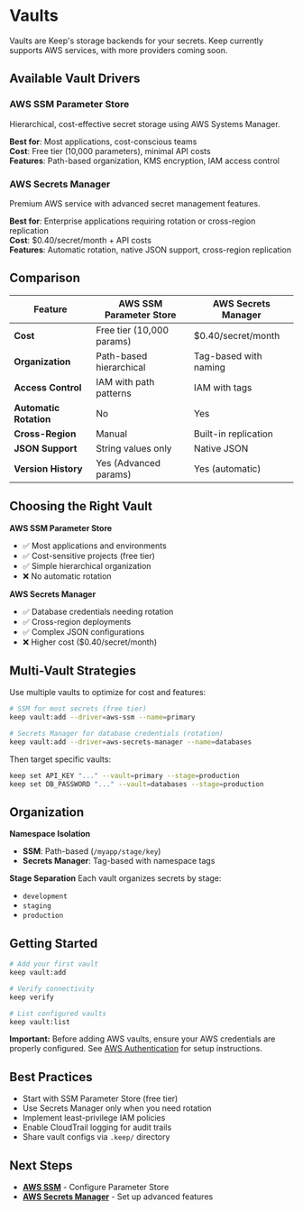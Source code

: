 # Vaults

Vaults are Keep's storage backends for your secrets. Keep currently supports AWS services, with more providers coming soon.

## Available Vault Drivers

### AWS SSM Parameter Store
Hierarchical, cost-effective secret storage using AWS Systems Manager.

**Best for**: Most applications, cost-conscious teams  
**Cost**: Free tier (10,000 parameters), minimal API costs  
**Features**: Path-based organization, KMS encryption, IAM access control  

### AWS Secrets Manager
Premium AWS service with advanced secret management features.

**Best for**: Enterprise applications requiring rotation or cross-region replication  
**Cost**: $0.40/secret/month + API costs  
**Features**: Automatic rotation, native JSON support, cross-region replication  

## Comparison

| Feature | AWS SSM Parameter Store | AWS Secrets Manager |
|---------|------------------------|-------------------|
| **Cost** | Free tier (10,000 params) | $0.40/secret/month |
| **Organization** | Path-based hierarchical | Tag-based with naming |
| **Access Control** | IAM with path patterns | IAM with tags |
| **Automatic Rotation** | No | Yes |
| **Cross-Region** | Manual | Built-in replication |
| **JSON Support** | String values only | Native JSON |
| **Version History** | Yes (Advanced params) | Yes (automatic) |

## Choosing the Right Vault

**AWS SSM Parameter Store**
- ✅ Most applications and environments
- ✅ Cost-sensitive projects (free tier)
- ✅ Simple hierarchical organization
- ❌ No automatic rotation

**AWS Secrets Manager**
- ✅ Database credentials needing rotation
- ✅ Cross-region deployments
- ✅ Complex JSON configurations
- ❌ Higher cost ($0.40/secret/month)

## Multi-Vault Strategies

Use multiple vaults to optimize for cost and features:

```bash
# SSM for most secrets (free tier)
keep vault:add --driver=aws-ssm --name=primary

# Secrets Manager for database credentials (rotation)
keep vault:add --driver=aws-secrets-manager --name=databases
```

Then target specific vaults:
```bash
keep set API_KEY "..." --vault=primary --stage=production
keep set DB_PASSWORD "..." --vault=databases --stage=production
```

## Organization

**Namespace Isolation**
- **SSM**: Path-based (`/myapp/stage/key`)
- **Secrets Manager**: Tag-based with namespace tags

**Stage Separation**
Each vault organizes secrets by stage:
- `development`
- `staging`
- `production`

## Getting Started

```bash
# Add your first vault
keep vault:add

# Verify connectivity
keep verify

# List configured vaults
keep vault:list
```

**Important:** Before adding AWS vaults, ensure your AWS credentials are properly configured. See [AWS Authentication](/guide/aws-authentication) for setup instructions.

## Best Practices

- Start with SSM Parameter Store (free tier)
- Use Secrets Manager only when you need rotation
- Implement least-privilege IAM policies
- Enable CloudTrail logging for audit trails
- Share vault configs via `.keep/` directory

## Next Steps

- **[AWS SSM](./vaults/aws-ssm)** - Configure Parameter Store
- **[AWS Secrets Manager](./vaults/aws-secrets-manager)** - Set up advanced features